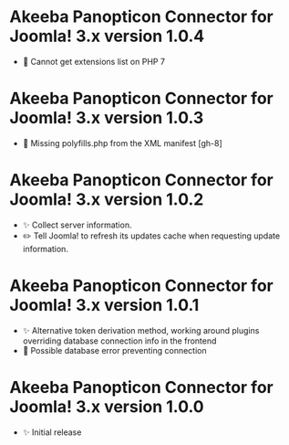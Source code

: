 # Akeeba Panopticon Connector for Joomla! 3.x version 1.0.4

* 🐞 Cannot get extensions list on PHP 7

# Akeeba Panopticon Connector for Joomla! 3.x version 1.0.3

* 🐞 Missing polyfills.php from the XML manifest [gh-8] 

# Akeeba Panopticon Connector for Joomla! 3.x version 1.0.2

* ✨ Collect server information.
* ✏️ Tell Joomla! to refresh its updates cache when requesting update information.

# Akeeba Panopticon Connector for Joomla! 3.x version 1.0.1

* ✨ Alternative token derivation method, working around plugins overriding database connection info in the frontend
* 🐞 Possible database error preventing connection

# Akeeba Panopticon Connector for Joomla! 3.x version 1.0.0

* ✨ Initial release
